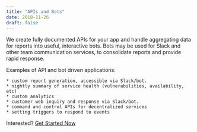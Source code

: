 ```yaml
---
title: "APIs and Bots"
date: 2018-11-26
draft: false
---
```


We create fully documented APIs for your app and handle aggregating data for
reports into useful, interactive bots.  Bots may be used for Slack and other
team communication services, to consolidate reports and provide rapid response.

<!--more-->

Examples of API and bot driven applications:

    * custom report generation, accessible via Slack/bot.
    * nightly summary of service health (vulnerabilities, availability, etc)
    * custom analytics
    * customer web inquiry and response via Slack/bot.
    * command and control APIs for decentralized services
    * setting triggers to respond to events

Interested? [Get Started Now](/contact/)
